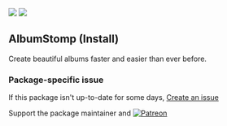 [![](https://img.shields.io/chocolatey/v/albumstomp?color=green&label=albumstomp)](https://chocolatey.org/packages/albumstomp) [![](https://img.shields.io/chocolatey/dt/albumstomp)](https://chocolatey.org/packages/albumstomp)

## AlbumStomp (Install)

Create beautiful albums faster and easier than ever before.

### Package-specific issue
If this package isn't up-to-date for some days, [Create an issue](https://github.com/tunisiano187/Choco-packages/issues/new/choose)

Support the package maintainer and [![Patreon](https://cdn.jsdelivr.net/gh/tunisiano187/choco-packages@f986b7f5de3afc021180256752805698d4efbc38/icons/patreon.png)](https://www.patreon.com/tunisiano)
